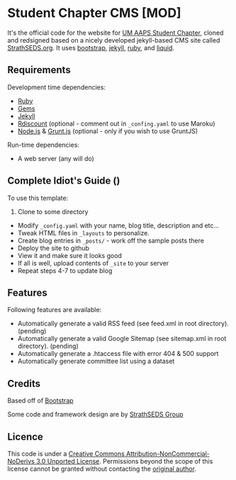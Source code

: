 Student Chapter CMS [MOD]
================
It's the official code for the website for [UM AAPS Student Chapter][umaaps], cloned and redsigned based on a nicely developed jekyll-based CMS site called [StrathSEDS.org][ss]. It uses [bootstrap](https://github.com/twitter/bootstrap), [jekyll][jk], [ruby][rb], and [liquid](https://github.com/Shopify/liquid/).

Requirements
------------

Development time dependencies:

* [Ruby][rb]
* [Gems][gm]
* [Jekyll][jk]
* [Rdiscount][rd] (optional - comment out in `_confing.yaml` to use Maroku)
* [Node.js][no] & [Grunt.js][gr] (optional - only if you wish to use GruntJS)

Run-time dependencies:

* A web server (any will do)


Complete Idiot's Guide ()
----------------------

To use this template:

1. Clone to some directory
* Modify `_config.yaml` with your name, blog title, description and etc...
* Tweak HTML files in `_layouts` to personalize.
* Create blog entries in `_posts/` - work off the sample posts there
* Deploy the site to github
* View it and make sure it looks good
* If all is well, upload contents of `_site` to your server
* Repeat steps 4-7 to update blog

Features
--------

Following features are available:

* Automatically generate a valid RSS feed (see feed.xml in root directory). (pending)
* Automatically generate a valid Google Sitemap (see sitemap.xml in root directory). (pending)
* Automatically generate a .htaccess file with error 404 & 500 support
* Automatically generate committee list using a dataset

Credits
-------

Based off of [Bootstrap](http://getbootstrap.org/)

Some code and framework design are by [StrathSEDS Group][ss]


Licence
-------

This code is under a [Creative Commons Attribution-NonCommercial-NoDerivs 3.0 Unported License][cc-l]. Permissions beyond the scope of this license cannot be granted without contacting the [original author](chanyufei@gmail.com).


[rb]: http://www.ruby-lang.org/
[gm]: http://rubygems.org/
[jk]: https://github.com/mojombo/jekyll
[rd]: https://github.com/rtomayko/rdiscount/
[dp]: http://recursive-design.com
[gr]: http://gruntjs.com
[no]: http://nodejs.com
[cc-l]: http://creativecommons.org/licenses/by-nc-nd/3.0/deed.en_US
[ss]: http://strathseds.org
[umaaps]:http://umaaps.github.io